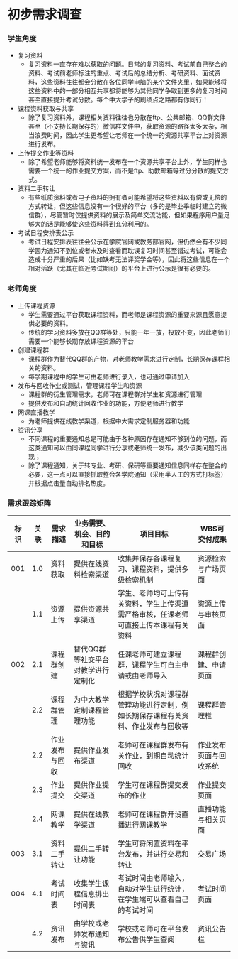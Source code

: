 # 初步需求调查

### 学生角度

- 复习资料
  - 复习资料一直存在难以获取的问题。日常的复习资料、考试前自己整合的资料、考试前老师标注的重点、考试后的总结分析、考研资料、面试资料，这些资料往往都会分散在各位同学电脑的某个文件夹里，如果能够将这些资料中的一部分相互共享都将能够为其他同学争取到更多的复习时间甚至直接提升考试分数。每个中大学子的刷绩点之路都有你同行！
- 课程资料获取与共享
  - 除了复习资料外，课程相关资料往往也分散在ftp、公共邮箱、QQ群文件甚至（不支持长期保存的）微信群文件中，获取资源的路径太多太杂，相当浪费时间，因此学生更希望让老师在一个统一的资源共享平台上对资源进行发布。
- 上传提交作业等资料
  - 除了希望老师能够将资料统一发布在一个资源共享平台上外，学生同样也需要一个统一的作业提交方案，而不是ftp、助教邮箱等过分分散的提交方式。
- 资料二手转让
  - 有些纸质资料或者电子资料的拥有者可能希望将这些资料以有偿或无偿的方式转让，但这些信息没有一个很好的平台（多的是毕业季临时建立的微信群），尽管暂时仅提供资料的展示及简单交流功能，但如果程序用户量足够大的话是能够使这些资料得到充分利用的。
- 考试日程安排表公示
  - 考试日程安排表往往会公示在学院官网或教务部官网，但仍然会有不少同学因为通知不到位或者未及时查看而耽误复习时间甚至错过考试，可能会造成十分严重的后果（比如缺考无法评奖学金等），因此将这些信息在一个相对活跃（尤其在临近考试期间）的平台上进行公示是很有必要的。

### 老师角度

* 上传课程资源
  * 学生需要通过平台获取课程资料，而老师是课程资源的重要来源且愿意提供必要的资料。
  * 传统的学习资料多放在QQ群等处，只能一年一放，投放不变，因此老师们需要一个能够长期存放课程资源的平台
* 创建课程群
  * 课程群作为替代QQ群的产物，对老师教学需求进行定制，长期保存课程相关的资料。
  * 每学期课程中的学生可由老师进行录入，也可通过申请加入
* 发布与回收作业或测试，管理课程学生和资源
  * 课程群的衍生管理需求，老师可在课程群对学生和资源进行管理
  * 提供发布和自动统计回收作业的功能，方便老师进行教学
* 网课直播教学
  * 为老师提供在线教学渠道，根据中大需求定制服务器和功能
* 资讯分享
  - 不同课程的重要通知总是可能由于各种原因存在通知不够到位的问题，而这类通知可以由同课程同学进行分享或老师统一发布，减少该类问题的出现；
  - 除了课程通知，关于转专业、考研、保研等重要通知信息同样存在整合的必要，这一点可以直接抓取整合各学院通知（采用半人工的方式打标签）并根据点击量自动排名热度。

### 需求跟踪矩阵

| 标识 | 关联 | 需求描述       | 业务需要、机会、目的和目标         | 项目目标                                                     | WBS可交付成果          |
| ---- | ---- | -------------- | ---------------------------------- | ------------------------------------------------------------ | ---------------------- |
| 001  | 1.0  | 资料获取       | 提供在线资料检索渠道               | 收集并保存各课程复习、课程资料，提供多级检索机制             | 资源检索与广场页面     |
|      | 1.1  | 资源上传       | 提供资源共享渠道                   | 学生、老师均可上传有关资料，学生上传渠道需严格审核，任课老师可直接上传本课程有关资料 | 资源上传与审核页面     |
| 002  | 2.1  | 课程群创建     | 替代QQ群等社交平台对教学进行定制化 | 任课老师可建立课程群，课程学生可自主申请或由老师导入         | 课程群创建、申请页面   |
|      | 2.2  | 课程群管理     | 为中大教学定制课程管理功能         | 根据学校状况对课程群管理功能进行定制，例如长期保存课程有关资料、作业发布与回收等 | 课程群管理栏           |
|      | 2.2  | 作业发布与回收 | 提供作业发布渠道                   | 老师可在课程群发布有关作业，到期自动统计回收                 | 作业发布页面与回收系统 |
|      | 2.3  | 作业提交       | 提供作业提交渠道                   | 学生可在课程群提交发布的作业                                 | 作业提交页面           |
|      | 2.4  | 网课教学       | 提供在线教学渠道                   | 老师可在课程群开设直播进行网课教学                           | 直播功能与相关页面     |
| 003  | 3.1  | 资料二手转让   | 提供二手转让功能                   | 学生可将闲置资料在平台发布，并进行交易和转让                 | 交易广场               |
| 004  | 4.1  | 考试时间表     | 收集学生课程信息排出时间表         | 考试时间由老师输入，自动对学生进行统计，在学生端可以查看自己的考试时间 | 考试时间页面           |
|      | 4.2  | 资讯发布       | 由学校或老师发布通知与资讯         | 学校或老师可在平台发布公告供学生查阅                         | 资讯公告栏             |

